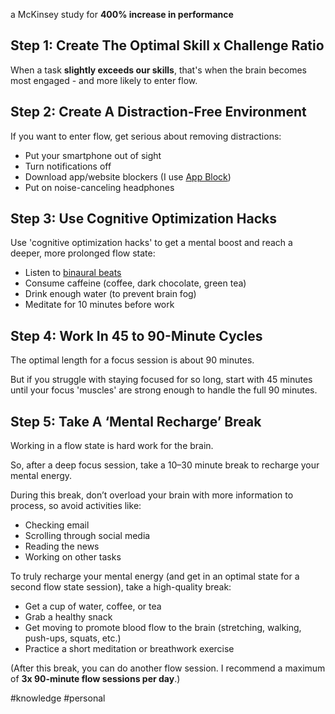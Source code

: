 a McKinsey study for **400% increase in performance**


## Step 1: Create The Optimal Skill x Challenge Ratio

When a task **slightly exceeds our skills**, that's when the brain becomes most engaged - and more likely to enter flow.

## Step 2: Create A Distraction-Free Environment

If you want to enter flow, get serious about removing distractions:

- Put your smartphone out of sight
- Turn notifications off
- Download app/website blockers (I use [App Block](https://click.convertkit-mail2.com/r8u76mgzg0h9ulwmolh2hxkp3n66/8ghqhohlxq30kvik/aHR0cHM6Ly93d3cuYXBwYmxvY2suYXBwLw==))
- Put on noise-canceling headphones

## Step 3: Use Cognitive Optimization Hacks

Use 'cognitive optimization hacks' to get a mental boost and reach a deeper, more prolonged flow state:

- Listen to [binaural beats](https://click.convertkit-mail2.com/r8u76mgzg0h9ulwmolh2hxkp3n66/vqh3hrhpde4x89fg/aHR0cHM6Ly93d3cueW91dHViZS5jb20vd2F0Y2g_dj1VMGVMbXlKa1FCYw==)​
- Consume caffeine (coffee, dark chocolate, green tea)
- Drink enough water (to prevent brain fog)
- Meditate for 10 minutes before work

## Step 4: Work In 45 to 90-Minute Cycles

The optimal length for a focus session is about 90 minutes.

But if you struggle with staying focused for so long, start with 45 minutes until your focus 'muscles' are strong enough to handle the full 90 minutes.

## Step 5: Take A ‘Mental Recharge’ Break

Working in a flow state is hard work for the brain.

So, after a deep focus session, take a 10–30 minute break to recharge your mental energy.

During this break, don’t overload your brain with more information to process, so avoid activities like:

- Checking email
- Scrolling through social media
- Reading the news
- Working on other tasks

To truly recharge your mental energy (and get in an optimal state for a second flow state session), take a high-quality break:

- Get a cup of water, coffee, or tea
- Grab a healthy snack
- Get moving to promote blood flow to the brain (stretching, walking, push-ups, squats, etc.)
- Practice a short meditation or breathwork exercise

(After this break, you can do another flow session. I recommend a maximum of **3x 90-minute flow sessions per day**.)

#knowledge #personal
